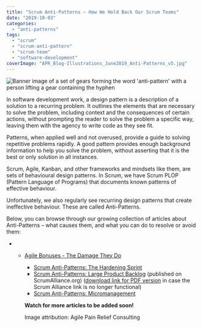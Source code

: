 ```yaml
---
title: "Scrum Anti-Patterns – How We Hold Back Our Scrum Teams"
date: "2019-10-03"
categories: 
  - "anti-patterns"
tags: 
  - "scrum"
  - "scrum-anti-pattern"
  - "scrum-team"
  - "software-development"
coverImage: "APR_Blog-Illustrations_June2019_Anti-Patterns_v5.jpg"
---
```


![Banner image of a set of gears forming the word 'anti-pattern' with a person lifting a gear containing the hyphen](src/content/blog/scrum-anti-patterns/images/APR_Blog-Illustrations_June2019_Anti-Patterns_v5-1024x607.jpg)

In software development work, a design pattern is a description of a solution to a recurring problem. It outlines the elements that are necessary to solve the problem, including context and the consequences of certain actions, without prompting the reader to solve the problem a specific way, leaving them with the agency to write code as they see fit.

Patterns, when applied well and not overused, provide a guide to solving repetitive problems rapidly. A good pattern provides enough background information to help you solve the problem, without asserting that it is the best or only solution in all instances.

Scrum, Agile, Kanban, and other frameworks and mindsets like them, are sets of behavioural design patterns. In Scrum, we have Scrum PLOP (Pattern Language of Programs) that documents known patterns of effective behaviour.

Unfortunately, we also regularly see recurring design patterns that create ineffective behaviour. These are called Anti-Patterns.

Below, you can browse through our growing collection of articles about Anti-Patterns – what causes them, and what you can do to resolve or avoid them:

- - [Agile Bonuses - The Damage They Do](/blog/agile-bonuses-the-damage-they-do.html)
    - [Scrum Anti-Patterns: The Hardening Sprint](/blog/antipattern-hardening-sprint.html)
    - [Scrum Anti-Patterns: Large Product Backlog](https://resources.scrumalliance.org/Article/scrum-anti-patterns-large-product-backlog) (published on ScrumAlliance.org) ([download link for PDF version](https://www.dropbox.com/s/hnn9qte2efneyb8/Scrum%20AntiPatterns%20Large%20Product%20Backlog.pdf?dl=0) in case the Scrum Alliance link is no longer functional)
    - [Scrum Anti-Patterns: Micromanagement](/blog/scrum-anti-patterns-micromanagement.html)
    
    **Watch for more articles to be added soon!**
    
    Image attribution: Agile Pain Relief Consulting
